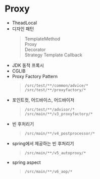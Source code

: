 # Proxy
- TheadLocal
- 디자인 패턴
    > TemplateMethod  
  > Proxy  
  > Decorator  
  > Strategy
  > Template Callback
- JDK 동적 프록시
- CGLIB
- Proxy Factory Pattern
    > `/src/test/**/common/advice/*`  
     `/src/test/**/proxyfactory/*`
- 포인트컷, 어드바이스, 어드바이저
    > `/src/test/**/advisor/*`  
  > `/src/main/**/v3_proxyfactory/*`  
- 빈 후처리기
    > `/src/main/**/v4_postprocessor/*`
- spring에서 제공하는 빈 후처리기
    > `/src/main/**/v5_autoproxy/*`
- spring aspect
    > `/src/main/**/v6_aop/*`